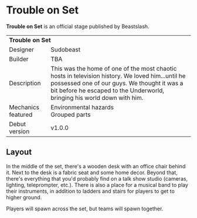 # Trouble on Set
**Trouble on Set** is an official stage published by Beastslash.

<table>
  <tbody>
    <tr>
      <td colspan="2">
        <b>Trouble on Set</b>
      </td>
    </tr>
    <tr>
      <td>Designer</td>
      <td>Sudobeast</td>
    </tr>
    <tr>
      <td>Builder</td>
      <td>TBA</td>
    </tr>
    <tr>
      <td>Description</td>
      <td>This was the home of one of the most chaotic hosts in television history. We loved him...until he possessed one of our guys. We thought it was a bit before he escaped to the Underworld, bringing his world down with him.</td>
    </tr>
    <tr>
      <td>Mechanics featured</td>
      <td>
        Environmental hazards<br />
        Grouped parts
      </td>
    </tr>
    <tr>
      <td>Debut version</td>
      <td>v1.0.0</td>
    </tr>
  </tbody>
</table>

## Layout
In the middle of the set, there's a wooden desk with an office chair behind it. Next to the desk is a fabric seat and some home decor. Beyond that, there's everything that you'd probably find on a talk show studio (cameras, lighting, teleprompter, etc.). There is also a place for a musical band to play their instruments, in addition to ladders and stairs for players to get to higher ground. 

Players will spawn across the set, but teams will spawn together.